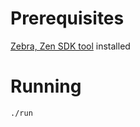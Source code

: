 # Prerequisites

[Zebra, Zen SDK tool](https://github.com/zenprotocol/ZFS-SDK) installed

# Running 

```
./run
```
